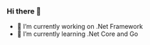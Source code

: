 ### Hi there 👋

- 🔭 I’m currently working on .Net Framework
- 🌱 I’m currently learning .Net Core and Go

<!--
**TommyVasquez/TommyVasquez** is a ✨ _special_ ✨ repository because its `README.md` (this file) appears on your GitHub profile.

Here are some ideas to get you started:

- 🔭 I’m currently working on .Net Framework
- 🌱 I’m currently learning .Net Core and Go
- 👯 I’m looking to collaborate on ...
- 🤔 I’m looking for help with ...
- 💬 Ask me about ...
- 📫 How to reach me: ...
- 😄 Pronouns: ...
- ⚡ Fun fact: ...
-->

